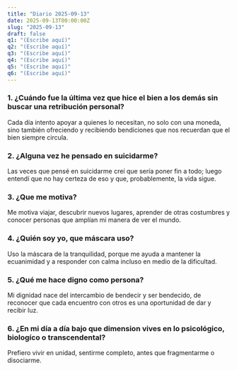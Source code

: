 ```yaml
---
title: "Diario 2025-09-13"
date: 2025-09-13T00:00:00Z
slug: "2025-09-13"
draft: false
q1: "(Escribe aquí)"
q2: "(Escribe aquí)"
q3: "(Escribe aquí)"
q4: "(Escribe aquí)"
q5: "(Escribe aquí)"
q6: "(Escribe aquí)"
---
```

### 1. ¿Cuándo fue la última vez que hice el bien a los demás sin buscar una retribución personal?
Cada día intento apoyar a quienes lo necesitan, no solo con una moneda, sino también ofreciendo y recibiendo bendiciones que nos recuerdan que el bien siempre circula.

### 2. ¿Alguna vez he pensado en suicidarme?
Las veces que pensé en suicidarme creí que sería poner fin a todo; luego entendí que no hay certeza de eso y que, probablemente, la vida sigue.

### 3. ¿Que me motiva?
Me motiva viajar, descubrir nuevos lugares, aprender de otras costumbres y conocer personas que amplían mi manera de ver el mundo.

### 4. ¿Quién soy yo, que máscara uso?
Uso la máscara de la tranquilidad, porque me ayuda a mantener la ecuanimidad y a responder con calma incluso en medio de la dificultad.

### 5. ¿Qué me hace digno como persona?
Mi dignidad nace del intercambio de bendecir y ser bendecido, de reconocer que cada encuentro con otros es una oportunidad de dar y recibir luz.

### 6. ¿En mi día a día bajo que dimension vives en lo psicológico, biologíco o transcendental?
Prefiero vivir en unidad, sentirme completo, antes que fragmentarme o disociarme.